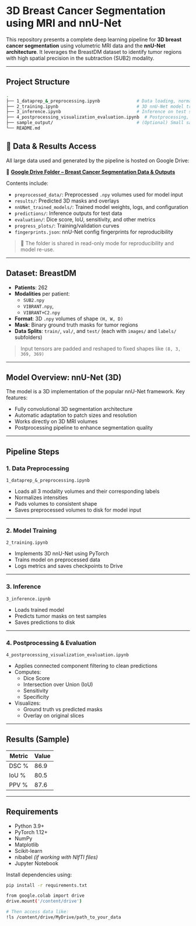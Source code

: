 # 3D Breast Cancer Segmentation using MRI and nnU-Net

This repository presents a complete deep learning pipeline for **3D breast cancer segmentation** using volumetric MRI data and the **nnU-Net architecture**. It leverages the BreastDM dataset to identify tumor regions with high spatial precision in the subtraction (SUB2) modality.

---

## Project Structure

```bash
.
├── 1_dataprep_&_preprocessing.ipynb              # Data loading, normalization, padding
├── 2_training.ipynb                              # 3D nnU-Net model training (PyTorch)
├── 3_inference.ipynb                             # Inference on test samples
├── 4_postprocessing_visualization_evaluation.ipynb  # Postprocessing, visualization, evaluation
├── sample_output/                                # (Optional) Small sample predictions for quick testing
└── README.md

```

## 📂 Data & Results Access

All large data used and generated by the pipeline is hosted on Google Drive:

🔗 [**Google Drive Folder – Breast Cancer Segmentation Data & Outputs**](https://drive.google.com/drive/folders/1qsWCs7Kgdx3kHS0HAzy1GjV-gVhqODOI?usp=sharing)

Contents include:
- `preprocessed_data/`: Preprocessed `.npy` volumes used for model input
- `results/`: Predicted 3D masks and overlays
- `nnUNet_trained_models/`: Trained model weights, logs, and configuration
- `predictions/`: Inference outputs for test data
- `evaluation/`: Dice score, IoU, sensitivity, and other metrics
- `progress_plots/`: Training/validation curves
- `fingerprints.json`: nnU-Net config fingerprints for reproducibility

> 🔐 The folder is shared in read-only mode for reproducibility and model re-use.

---

## Dataset: BreastDM

- **Patients**: 262
- **Modalities** per patient:
  - `SUB2.npy`
  - `VIBRANT.npy`,
  - `VIBRANT+C2.npy`
- **Format**: 3D `.npy` volumes of shape `(H, W, D)`
- **Mask**: Binary ground truth masks for tumor regions
- **Data Splits**: `train/`, `val/`, and `test/` (each with `images/` and `labels/` subfolders)

> Input tensors are padded and reshaped to fixed shapes like `(8, 3, 369, 369)`

---

## Model Overview: nnU-Net (3D)

The model is a 3D implementation of the popular nnU-Net framework. Key features:

- Fully convolutional 3D segmentation architecture
- Automatic adaptation to patch sizes and resolution
- Works directly on 3D MRI volumes 
- Postprocessing pipeline to enhance segmentation quality

---

## Pipeline Steps

### 1. Data Preprocessing  
 `1_dataprep_&_preprocessing.ipynb`

- Loads all 3 modality volumes and their corresponding labels
- Normalizes intensities
- Pads volumes to consistent shape
- Saves preprocessed volumes to disk for model input

---

### 2. Model Training  
 `2_training.ipynb`

- Implements 3D nnU-Net using PyTorch
- Trains model on preprocessed data
- Logs metrics and saves checkpoints to Drive

---

### 3. Inference  
 `3_inference.ipynb`

- Loads trained model
- Predicts tumor masks on test samples
- Saves predictions to disk

---

### 4. Postprocessing & Evaluation  
 `4_postprocessing_visualization_evaluation.ipynb`

- Applies connected component filtering to clean predictions
- Computes:
  - Dice Score
  - Intersection over Union (IoU)
  - Sensitivity
  - Specificity
- Visualizes:
  - Ground truth vs predicted masks
  - Overlay on original slices

---

## Results (Sample)

| Metric  | Value |
|------   |-------|
| DSC %   |  86.9 |
| IoU %   |  80.5 |
| PPV %   |  87.6 |


---

## Requirements

- Python 3.9+
- PyTorch 1.12+
- NumPy
- Matplotlib
- Scikit-learn
- nibabel *(if working with NIfTI files)*
- Jupyter Notebook

Install dependencies using:

```bash
pip install -r requirements.txt
```

```bash
from google.colab import drive
drive.mount('/content/drive')

# Then access data like:
!ls /content/drive/MyDrive/path_to_your_data
```
